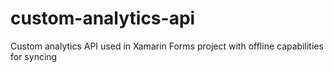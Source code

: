 # custom-analytics-api
Custom analytics API used in Xamarin Forms project with offline capabilities for syncing
